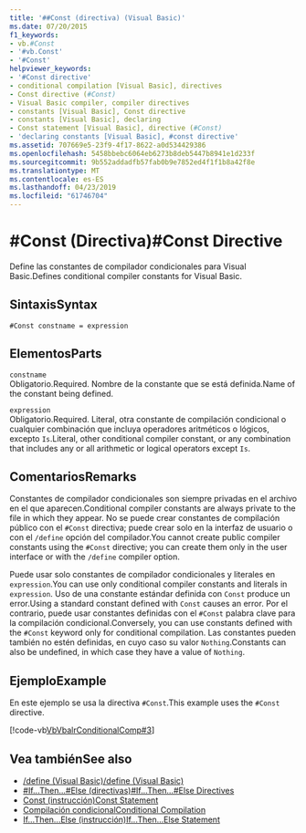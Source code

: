 ```yaml
---
title: '##Const (directiva) (Visual Basic)'
ms.date: 07/20/2015
f1_keywords:
- vb.#Const
- '#vb.Const'
- '#Const'
helpviewer_keywords:
- '#Const directive'
- conditional compilation [Visual Basic], directives
- Const directive (#Const)
- Visual Basic compiler, compiler directives
- constants [Visual Basic], Const directive
- constants [Visual Basic], declaring
- Const statement [Visual Basic], directive (#Const)
- 'declaring constants [Visual Basic], #const directive'
ms.assetid: 707669e5-23f9-4f17-8622-a0d534429386
ms.openlocfilehash: 5458bbebc6064eb6273b8deb5447b8941e1d233f
ms.sourcegitcommit: 9b552addadfb57fab0b9e7852ed4f1f1b8a42f8e
ms.translationtype: MT
ms.contentlocale: es-ES
ms.lasthandoff: 04/23/2019
ms.locfileid: "61746704"
---
```

# <a name="const-directive"></a><span data-ttu-id="b51d6-102">#Const (Directiva)</span><span class="sxs-lookup"><span data-stu-id="b51d6-102">#Const Directive</span></span>
<span data-ttu-id="b51d6-103">Define las constantes de compilador condicionales para Visual Basic.</span><span class="sxs-lookup"><span data-stu-id="b51d6-103">Defines conditional compiler constants for Visual Basic.</span></span>  
  
## <a name="syntax"></a><span data-ttu-id="b51d6-104">Sintaxis</span><span class="sxs-lookup"><span data-stu-id="b51d6-104">Syntax</span></span>  
  
```  
#Const constname = expression  
```  
  
## <a name="parts"></a><span data-ttu-id="b51d6-105">Elementos</span><span class="sxs-lookup"><span data-stu-id="b51d6-105">Parts</span></span>  
 `constname`  
 <span data-ttu-id="b51d6-106">Obligatorio.</span><span class="sxs-lookup"><span data-stu-id="b51d6-106">Required.</span></span> <span data-ttu-id="b51d6-107">Nombre de la constante que se está definida.</span><span class="sxs-lookup"><span data-stu-id="b51d6-107">Name of the constant being defined.</span></span>  
  
 `expression`  
 <span data-ttu-id="b51d6-108">Obligatorio.</span><span class="sxs-lookup"><span data-stu-id="b51d6-108">Required.</span></span> <span data-ttu-id="b51d6-109">Literal, otra constante de compilación condicional o cualquier combinación que incluya operadores aritméticos o lógicos, excepto `Is`.</span><span class="sxs-lookup"><span data-stu-id="b51d6-109">Literal, other conditional compiler constant, or any combination that includes any or all arithmetic or logical operators except `Is`.</span></span>  
  
## <a name="remarks"></a><span data-ttu-id="b51d6-110">Comentarios</span><span class="sxs-lookup"><span data-stu-id="b51d6-110">Remarks</span></span>  
 <span data-ttu-id="b51d6-111">Constantes de compilador condicionales son siempre privadas en el archivo en el que aparecen.</span><span class="sxs-lookup"><span data-stu-id="b51d6-111">Conditional compiler constants are always private to the file in which they appear.</span></span> <span data-ttu-id="b51d6-112">No se puede crear constantes de compilación público con el `#Const` directiva; puede crear solo en la interfaz de usuario o con el `/define` opción del compilador.</span><span class="sxs-lookup"><span data-stu-id="b51d6-112">You cannot create public compiler constants using the `#Const` directive; you can create them only in the user interface or with the `/define` compiler option.</span></span>  
  
 <span data-ttu-id="b51d6-113">Puede usar solo constantes de compilador condicionales y literales en `expression`.</span><span class="sxs-lookup"><span data-stu-id="b51d6-113">You can use only conditional compiler constants and literals in `expression`.</span></span> <span data-ttu-id="b51d6-114">Uso de una constante estándar definida con `Const` produce un error.</span><span class="sxs-lookup"><span data-stu-id="b51d6-114">Using a standard constant defined with `Const` causes an error.</span></span> <span data-ttu-id="b51d6-115">Por el contrario, puede usar constantes definidas con el `#Const` palabra clave para la compilación condicional.</span><span class="sxs-lookup"><span data-stu-id="b51d6-115">Conversely, you can use constants defined with the `#Const` keyword only for conditional compilation.</span></span> <span data-ttu-id="b51d6-116">Las constantes pueden también no estén definidas, en cuyo caso su valor `Nothing`.</span><span class="sxs-lookup"><span data-stu-id="b51d6-116">Constants can also be undefined, in which case they have a value of `Nothing`.</span></span>  
  
## <a name="example"></a><span data-ttu-id="b51d6-117">Ejemplo</span><span class="sxs-lookup"><span data-stu-id="b51d6-117">Example</span></span>  
 <span data-ttu-id="b51d6-118">En este ejemplo se usa la directiva `#Const`.</span><span class="sxs-lookup"><span data-stu-id="b51d6-118">This example uses the `#Const` directive.</span></span>  
  
 [!code-vb[VbVbalrConditionalComp#3](~/samples/snippets/visualbasic/VS_Snippets_VBCSharp/VbVbalrConditionalComp/VB/Class1.vb#3)]  
  
## <a name="see-also"></a><span data-ttu-id="b51d6-119">Vea también</span><span class="sxs-lookup"><span data-stu-id="b51d6-119">See also</span></span>

- [<span data-ttu-id="b51d6-120">/define (Visual Basic)</span><span class="sxs-lookup"><span data-stu-id="b51d6-120">/define (Visual Basic)</span></span>](../../../visual-basic/reference/command-line-compiler/define.md)
- [<span data-ttu-id="b51d6-121">#If...Then...#Else (directivas)</span><span class="sxs-lookup"><span data-stu-id="b51d6-121">#If...Then...#Else Directives</span></span>](../../../visual-basic/language-reference/directives/if-then-else-directives.md)
- [<span data-ttu-id="b51d6-122">Const (instrucción)</span><span class="sxs-lookup"><span data-stu-id="b51d6-122">Const Statement</span></span>](../../../visual-basic/language-reference/statements/const-statement.md)
- [<span data-ttu-id="b51d6-123">Compilación condicional</span><span class="sxs-lookup"><span data-stu-id="b51d6-123">Conditional Compilation</span></span>](../../../visual-basic/programming-guide/program-structure/conditional-compilation.md)
- [<span data-ttu-id="b51d6-124">If...Then...Else (instrucción)</span><span class="sxs-lookup"><span data-stu-id="b51d6-124">If...Then...Else Statement</span></span>](../../../visual-basic/language-reference/statements/if-then-else-statement.md)
